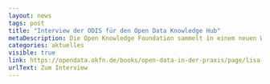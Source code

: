```yaml
---
layout: news
tags: post
title: "Interview der ODIS für den Open Data Knowledge Hub"
metaDescription: Die Open Knowledge Foundation sammelt in einem neuen Wissensspeicher, dem Open Data Knowledge Hub, Wissenswertes rund um Open Data. Im Interview berichten wir von der Entstehung der ODIS, unseren Arbeitsschwerpunkten und welche Erfahrungen wir aus vier Jahren ODIS mitnehmen. 
categories: aktuelles
visible: true
link: https://opendata.okfn.de/books/open-data-in-der-praxis/page/lisa-stubert-klemens-maget-open-data-informationsstelle-berlin
urlText: Zum Interview
---
```

